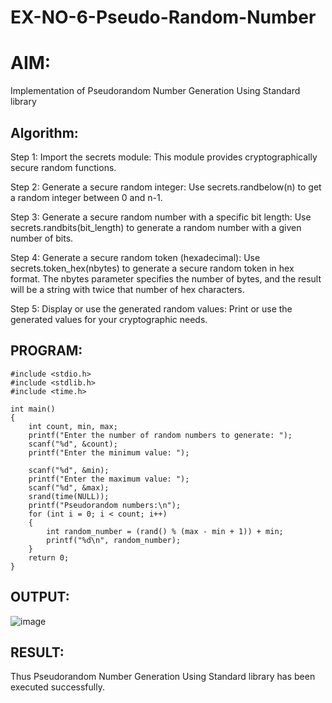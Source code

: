 # EX-NO-6-Pseudo-Random-Number

# AIM: 

Implementation of Pseudorandom Number Generation Using Standard library
## Algorithm:
Step 1: Import the secrets module: This module provides cryptographically secure random functions.

Step 2: Generate a secure random integer: Use secrets.randbelow(n) to get a random integer between 0 and n-1.

Step 3: Generate a secure random number with a specific bit length: Use secrets.randbits(bit_length) to generate a random number with a given number of bits.

Step 4: Generate a secure random token (hexadecimal): Use secrets.token_hex(nbytes) to generate a secure random token in hex format. The nbytes parameter specifies the number of bytes, and the result will be a string with twice that number of hex characters.

Step 5: Display or use the generated random values: Print or use the generated values for your cryptographic needs.

## PROGRAM:
~~~
#include <stdio.h>
#include <stdlib.h>
#include <time.h>

int main()
{
    int count, min, max;
    printf("Enter the number of random numbers to generate: ");
    scanf("%d", &count);
    printf("Enter the minimum value: ");

    scanf("%d", &min);
    printf("Enter the maximum value: ");
    scanf("%d", &max);
    srand(time(NULL));
    printf("Pseudorandom numbers:\n");
    for (int i = 0; i < count; i++)
    {
        int random_number = (rand() % (max - min + 1)) + min;
        printf("%d\n", random_number);
    }
    return 0;
}

~~~

## OUTPUT:
![image](https://github.com/user-attachments/assets/be850994-e05c-4474-87fd-d9f52b509074)

## RESULT:
Thus Pseudorandom Number Generation Using Standard library has been executed successfully.
